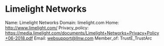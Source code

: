 
# Limelight Networks

Name: Limelight Networks
Domain: limelight.com
Home: http://www.limelight.com/
Privacy_policy: https://media.limelight.com/documents/Limelight+Networks+Privacy+Policy+06-2018.pdf
Email: websupport@llnw.com
Member_of: TrustE_TrustArc
